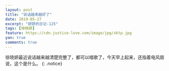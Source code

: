 ```yaml
---
layout: post
title: "说话越来越好了"
date: 2019-05-27
excerpt: "妍妍的日记-125"
tags: [徐晓妍]
feature: https://cdn.justice-love.com/image/jpg/xktp.jpg
yan: true
comments: true
---
```

徐晓妍最近说话越来越清楚完整了，都可以唱歌了，今天早上起来，还指着电风扇说，这个是什么。
{: .notice}
